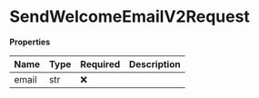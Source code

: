 # SendWelcomeEmailV2Request

**Properties**

| Name  | Type | Required | Description |
| :---- | :--- | :------- | :---------- |
| email | str  | ❌       |             |

<!-- This file was generated by liblab | https://liblab.com/ -->

